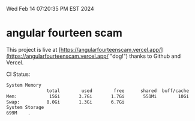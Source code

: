 Wed Feb 14 07:20:35 PM EST 2024

# angular fourteen scam


This project is live at [https://angularfourteenscam.vercel.app/](https://angularfourteenscam.vercel.app/ "dog!") thanks to Github and Vercel.

CI Status: 

```bash
System Memory
               total        used        free      shared  buff/cache   available
Mem:            15Gi       3.7Gi       1.7Gi       551Mi        10Gi        11Gi
Swap:          8.0Gi       1.3Gi       6.7Gi
System Storage
699M	.
```
